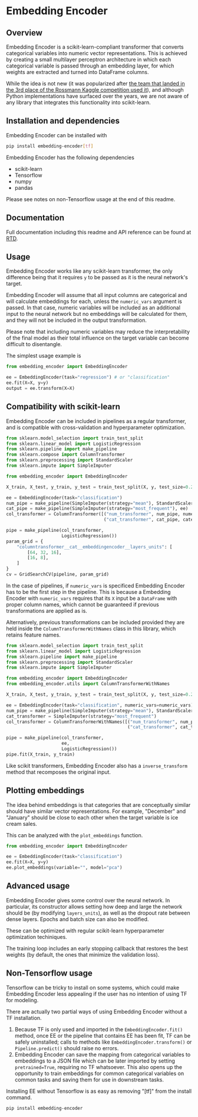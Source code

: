 # Embedding Encoder

## Overview

Embedding Encoder is a scikit-learn-compliant transformer that converts categorical variables into numeric vector representations. This is achieved by creating a small multilayer perceptron architecture in which each categorical variable is passed through an embedding layer, for which weights are extracted and turned into DataFrame columns.

While the idea is not new (it was popularized after [the team that landed in the 3rd place of the Rossmann Kaggle competition used it](https://www.kaggle.com/c/rossmann-store-sales/discussion/17974)), and although Python implementations have surfaced over the years, we are not aware of any library that integrates this functionality into scikit-learn.

## Installation and dependencies

Embedding Encoder can be installed with

```bash
pip install embedding-encoder[tf]
```

Embedding Encoder has the following dependencies
* scikit-learn
* Tensorflow
* numpy
* pandas

Please see notes on non-Tensorflow usage at the end of this readme.

## Documentation

Full documentation including this readme and API reference can be found at [RTD](https://embedding-encoder.readthedocs.io/en/latest).

## Usage

Embedding Encoder works like any scikit-learn transformer, the only difference being that it requires `y` to be passed as it is the neural network's target.

Embedding Encoder will assume that all input columns are categorical and will calculate embeddings for each, unless the `numeric_vars` argument is passed. In that case, numeric variables will be included as an additional input to the neural network but no embeddings will be calculated for them, and they will not be included in the output transformation.

Please note that including numeric variables may reduce the interpretability of the final model as their total influence on the target variable can become difficult to disentangle.

The simplest usage example is

```python
from embedding_encoder import EmbeddingEncoder

ee = EmbeddingEncoder(task="regression") # or "classification"
ee.fit(X=X, y=y)
output = ee.transform(X=X)
```

## Compatibility with scikit-learn

Embedding Encoder can be included in pipelines as a regular transformer, and is compatible with cross-validation and hyperparameter optimization.

```python
from sklearn.model_selection import train_test_split
from sklearn.linear_model import LogisticRegression
from sklearn.pipeline import make_pipeline
from sklearn.compose import ColumnTransformer
from sklearn.preprocessing import StandardScaler
from sklearn.impute import SimpleImputer

from embedding_encoder import EmbeddingEncoder

X_train, X_test, y_train, y_test = train_test_split(X, y, test_size=0.2)

ee = EmbeddingEncoder(task="classification")
num_pipe = make_pipeline(SimpleImputer(strategy="mean"), StandardScaler())
cat_pipe = make_pipeline(SimpleImputer(strategy="most_frequent"), ee)
col_transformer = ColumnTransformer([("num_transformer", num_pipe, numeric_vars),
                                     ("cat_transformer", cat_pipe, categorical_vars)])

pipe = make_pipeline(col_transformer,
                     LogisticRegression())
param_grid = {
    "columntransformer__cat__embeddingencoder__layers_units": [
        [64, 32, 16],
        [16, 8],
    ]
}
cv = GridSearchCV(pipeline, param_grid)
```

In the case of pipelines, if `numeric_vars` is specificed Embedding Encoder has to be the first step in the pipeline. This is because a Embedding Encoder with `numeric_vars` requires that its `X` input be a `DataFrame` with proper column names, which cannot be guaranteed if previous transformations are applied as is.

Alternatively, previous transformations can be included provided they are held inside the `ColumnTransformerWithNames` class in this library, which retains feature names.


```python
from sklearn.model_selection import train_test_split
from sklearn.linear_model import LogisticRegression
from sklearn.pipeline import make_pipeline
from sklearn.preprocessing import StandardScaler
from sklearn.impute import SimpleImputer

from embedding_encoder import EmbeddingEncoder
from embedding_encoder.utils import ColumnTransformerWithNames

X_train, X_test, y_train, y_test = train_test_split(X, y, test_size=0.2)

ee = EmbeddingEncoder(task="classification", numeric_vars=numeric_vars)
num_pipe = make_pipeline(SimpleImputer(strategy="mean"), StandardScaler())
cat_transformer = SimpleImputer(strategy="most_frequent")
col_transformer = ColumnTransformerWithNames([("num_transformer", num_pipe, numeric_vars),
                                              ("cat_transformer", cat_transformer, categorical_vars)])

pipe = make_pipeline(col_transformer,
                     ee,
                     LogisticRegression())
pipe.fit(X_train, y_train)
```

Like scikit transformers, Embedding Encoder also has a `inverse_transform` method that recomposes the original input.

## Plotting embeddings

The idea behind embeddings is that categories that are conceptually similar should have similar vector representations. For example, "December" and "January" should be close to each other when the target variable is ice cream sales.

This can be analyzed with the `plot_embeddings` function.

```python
from embedding_encoder import EmbeddingEncoder

ee = EmbeddingEncoder(task="classification")
ee.fit(X=X, y=y)
ee.plot_embeddings(variable="", model="pca")
```

## Advanced usage

Embedding Encoder gives some control over the neural network. In particular, its constructor allows setting how deep and large the network should be (by modifying `layers_units`), as well as the dropout rate between dense layers. Epochs and batch size can also be modified.

These can be optimized with regular scikit-learn hyperparameter optimization techiniques.

The training loop includes an early stopping callback that restores the best weights (by default, the ones that minimize the validation loss).

## Non-Tensorflow usage

Tensorflow can be tricky to install on some systems, which could make Embedding Encoder less appealing if the user has no intention of using TF for modeling.

There are actually two partial ways of using Embedding Encoder without a TF installation.

1. Because TF is only used and imported in the `EmbeddingEncoder.fit()` method, once EE or the pipeline that contains EE has been fit, TF can be safely uninstalled; calls to methods like `EmbeddingEncoder.transform()` or `Pipeline.predict()` should raise no errors.
2. Embedding Encoder can save the mapping from categorical variables to embeddings to a JSON file which can be later imported by setting `pretrained=True`, requiring no TF whatsoever. This also opens up the opportunity to train embeddings for common categorical variables on common tasks and saving them for use in downstream tasks.

Installing EE without Tensorflow is as easy as removing "[tf]" from the install command.

```bash
pip install embedding-encoder
```